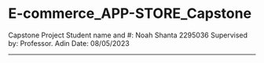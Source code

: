 # E-commerce_APP-STORE_Capstone
Capstone Project
Student name and #:
Noah Shanta 2295036
Supervised by:
Professor. Adin
Date: 08/05/2023
*****************
